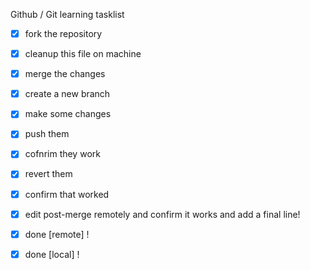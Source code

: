 Github / Git learning tasklist

- [x] fork the repository
- [x] cleanup this file on machine
- [x] merge the changes
- [x] create a new branch 
- [x] make some changes
- [x] push them
- [x] cofnrim they work
- [x] revert them
- [x] confirm that worked
- [x] edit post-merge remotely and confirm it works and add a final line!
- [x] done [remote] !
- [x] done [local] !

